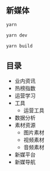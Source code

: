 ## 新媒体 

```bash
yarn

yarn dev

yarn build
```

## 目录
  - 业内资讯
  - 热榜指数
  - 运营学习
  - 工具
    - 运营工具
  - 数据分析
  - 素材资源
    - 图片素材
    - 视频素材
    - 音频素材
 - 新媒平台 
 - 新媒导航
